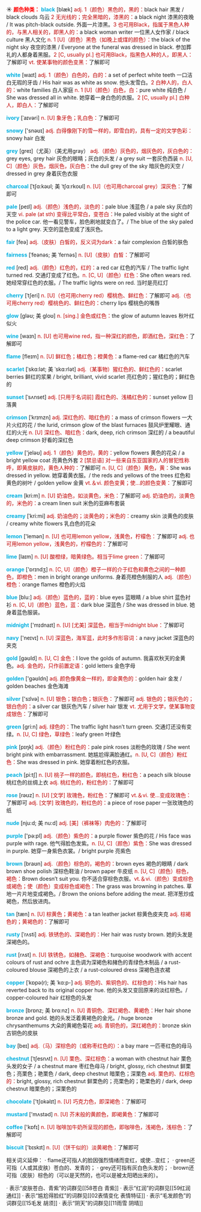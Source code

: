 ☀ <font color="red">**颜色种类：**</font>
<font color="sky blue">**black**</font> [blæk] 
<font color="#c00000">adj. 1（颜色）黑色的，黑的：</font>black hair 黑发 / black clouds 乌云 <font color="#c00000">2 无光线的；完全黑暗的，漆黑的：</font>a black night 漆黑的夜晚 / It was pitch-black outside. 外面一片漆黑。<font color="#c00000">3 也可用Black，指属于黑色人种的，与黑人相关的，即黑人的：</font>a black woman writer 一位黑人女作家 / black culture 黑人文化 <font color="#c00000">n. 1 [U]（颜色）黑色（如晚上或煤的颜色）：</font>the black of the night sky 夜空的漆黑 / Everyone at the funeral was dressed in black. 参加葬礼的人都身着黑服。<font color="#c00000">2 [C, usually pl.] 也可用Black，指黑色人种的人，即黑人：</font>了解即可 <font color="#c00000">vt. 使某事物的颜色变黑：</font>了解即可

<font color="sky blue">**white**</font> [waɪt] 
<font color="#c00000">adj. 1（颜色）白色的，白的：</font>a set of perfect white teeth 一口洁白无瑕的牙齿 / His hair was as white as snow. 他头发雪白。<font color="#c00000">2 白种人的，白人的：</font>white families 白人家庭 <font color="#c00000">n. 1 [U]（颜色）白色，白：</font>pure white 纯白色 / She was dressed all in white. 她穿着一身白色的衣服。<font color="#c00000">2 [C, usually pl.] 白种人，即白人：</font>了解即可
           
<font color="sky blue">**ivory**</font> [ˈaɪvəri]
<font color="#c00000">n. [U] 象牙色；乳白色：</font>了解即可
 
<font color="sky blue">**snowy**</font> ['snəʊɪ] 
<font color="#c00000">adj. 白得像刚下的雪一样的，即雪白的，具有一定的文学色彩：</font>snowy hair 白发

<font color="sky blue">**grey**</font> [ɡreɪ]（尤英）（美尤用gray）
<font color="#c00000">adj.（颜色）灰色的，烟灰色的，灰白色的：</font>grey eyes, grey hair 灰色的眼睛；灰白的头发 / a grey suit 一套灰色西装 <font color="#c00000">n. [U, C]（颜色）灰色，烟灰色，灰白色：</font>the dull grey of the sky 暗灰色的天空 / dressed in grey 身着灰色衣服 
           
<font color="sky blue">**charcoal**</font> [ˈtʃɑ:kəʊl; 美 ˈtʃɑ:rkoʊl]
<font color="#c00000">n. [U]（也可用charcoal grey）深灰色：</font>了解即可

<font color="sky blue">**pale**</font> [peɪl] 
<font color="#c00000">adj.（颜色）浅色的，淡色的：</font>pale blue 浅蓝色 / a pale sky 灰白的天空 <font color="#c00000">vi. pale (at sth) 变得比平常白，变苍白：</font>He paled visibly at the sight of the police car. 他一看见警车，脸色刷地就变白了。/ The blue of the sky paled to a light grey. 天空的蓝色变成了浅灰色。

<font color="sky blue">**fair**</font> [feə] 
<font color="#c00000">adj.（皮肤）白皙的，反义词为dark：</font>a fair complexion 白皙的肤色
           
<font color="sky blue">**fairness**</font> [ˈfeənəs; 美 ˈfernəs]
<font color="#c00000">n. [U]（皮肤）白皙：</font>了解即可

<font color="sky blue">**red**</font> [red] 
<font color="#c00000">adj.（颜色）红色的，红的：</font>a red car 红色的汽车 / The traffic light turned red. 交通灯变成了红色。<font color="#c00000">n. [C, U]（颜色）红色：</font>She often wears red. 她经常穿红色的衣服。/ The traffic lights were on red. 当时是亮红灯
                      
<font color="sky blue">**cherry**</font> [ˈtʃeri]
<font color="#c00000">n. [U]（也可用cherry red）樱桃色、鲜红色：</font>了解即可 <font color="#c00000">adj.（也可用cherry red）樱桃色的、鲜红色的：</font>cherry lips 樱桃色的嘴唇

<font color="sky blue">**glow**</font> [gləʊ; 美 gloʊ]
<font color="#c00000">n. [sing.] 金色或红色：</font>the glow of autumn leaves 秋叶红似火

<font color="sky blue">**wine**</font> [waɪn] 
<font color="#c00000">n. [U] 也可用wine red，指一种深红的颜色，即酒红色，深红色：</font>了解即可

<font color="sky blue">**flame**</font> [fleɪm] 
<font color="#c00000">n. [U] 鲜红色；橘红色；橙黄色：</font>a flame-red car 橘红色的汽车
           
<font color="sky blue">**scarlet**</font> [ˈskɑ:lət; 美 ˈskɑ:rlət]
<font color="#c00000">adj.（某事物）猩红色的、鲜红色的：</font>scarlet berries 鲜红的浆果 / bright, brilliant, vivid scarlet 亮红色的；猩红色的；鲜红色的

<font color="sky blue">**sunset**</font> [ˈsʌnset]
<font color="#c00000">adj. [只用于名词前] 霞红色的、浅橘红色的：</font>sunset yellow 日落黄
           
<font color="sky blue">**crimson**</font> [ˈkrɪmzn]
<font color="#c00000">adj. 深红色的、暗红色的：</font>a mass of crimson flowers 一大片火红的花 / the lurid, crimson glow of the blast furnaces 鼓风炉里耀眼、通红的火光 <font color="#c00000">n. [U] 深红色、暗红色：</font>dark, deep, rich crimson 深红的 / a beautiful deep crimson 好看的深红色     

<font color="sky blue">**yellow**</font> ['jeləʊ] 
<font color="#c00000">adj. 1（颜色）黄色的，黄的：</font>yellow flowers 黄色的花朵 / a bright yellow coat 亮黄色外套 <font color="#c00000">2 [禁忌语] 对一些来自东亚国家的人的冒犯性称呼，即黄皮肤的，黄色人种的：</font>了解即可 <font color="#c00000">n. [U, C]（颜色）黄色，黄：</font>She was dressed in yellow. 她穿着黄衣服。/ the reds and yellows of the trees 红色和黄色的树叶 / golden yellow 金黄 <font color="#c00000">vt.＆vi. 颜色变黄；使…的颜色变黄：</font>了解即可

<font color="sky blue">**cream**</font> [kri:m] 
<font color="#c00000">n. [U] 奶油色，如淡黄色，米色：</font>了解即可 <font color="#c00000">adj. 奶油色的，淡黄色的，米色的：</font>a cream linen suit 米色的亚麻布套装
           
<font color="sky blue">**creamy**</font> [ˈkri:mi]
<font color="#c00000">adj. 奶油色的；淡黄色的；米色的：</font>creamy skin 淡黄色的皮肤 / creamy white flowers 乳白色的花朵

<font color="sky blue">**lemon**</font> ['lemən] 
<font color="#c00000">n. [U] 也可用lemon yellow，浅黄色，柠檬色：</font>了解即可 <font color="#c00000">adj. 也可用lemon yellow，浅黄色的，柠檬色的：</font>了解即可
           
<font color="sky blue">**lime**</font> [laɪm]
<font color="#c00000">n. [U] 酸橙绿，暗黄绿色。相当于lime green：</font>了解即可
 
<font color="sky blue">**orange**</font> ['ɒrɪndӡ] 
<font color="#c00000">n. [C, U]（颜色）橙子一样的介于红色和黄色之间的一种颜色，即橙色：</font>men in bright orange uniforms. 身着亮橙色制服的人 <font color="#c00000">adj.（颜色）橙色：</font>orange flames 橙色的火焰

<font color="sky blue">**blue**</font> [blu:] 
<font color="#c00000">adj.（颜色）蓝色的，蓝的：</font>blue eyes 蓝眼睛 / a blue shirt 蓝色衬衫 <font color="#c00000">n. [C, U]（颜色）蓝色，蓝：</font>dark blue 深蓝色 / She was dressed in blue. 她身着蓝色服装。

<font color="sky blue">**midnight**</font> ['mɪdnaɪt] 
<font color="#c00000">n. [U] [尤美] 深蓝色，相当于midnight blue：</font>了解即可

<font color="sky blue">**navy**</font> ['neɪvɪ] 
<font color="#c00000">n. [U] 深蓝色，海军蓝，此时多作形容词：</font>a navy jacket 深蓝色的夹克

<font color="sky blue">**gold**</font> [ɡəʊld] 
<font color="#c00000">n. [U, C] 金色：</font>I love the golds of autumn. 我喜欢秋天的金黄色。<font color="#c00000">adj. 金色的，只作前置定语：</font>gold letters 金色字母

<font color="sky blue">**golden**</font> ['ɡəʊldn] 
<font color="#c00000">adj. 颜色像黄金一样的，即金黄色的：</font>golden hair 金发 / golden beaches 金色海滩

<font color="sky blue">**silver**</font> ['sɪlvə] 
<font color="#c00000">n. [U] 银色；银白色；银灰色：</font>了解即可 <font color="#c00000">adj. 银色的；银灰色的；银白色的：</font>a silver car 银灰色汽车 / silver hair 银发 <font color="#c00000">vt. 尤用于文学，使某事物变成银色：</font>了解即可

<font color="sky blue">**green**</font> [ɡri:n] 
<font color="#c00000">adj. 绿色的：</font>The traffic light hasn’t turn green. 交通灯还没有变绿。<font color="#c00000">n. [U, C] 绿色，草绿色：</font>leafy green 叶绿色

<font color="sky blue">**pink**</font> [pɪŋk] 
<font color="#c00000">adj.（颜色）粉红色的：</font>pale pink roses 淡粉色的玫瑰 / She went bright pink with embarrassment. 她尴尬得满脸通红。<font color="#c00000">n. [U, C]（颜色）粉红色：</font>She was dressed in pink. 她穿着粉红色的衣服。

<font color="sky blue">**peach**</font> [pi:tʃ] 
<font color="#c00000">n. [U] 桃子一样的颜色，即桃红色，粉红色：</font>a peach silk blouse 桃红色的丝绸上衣 <font color="#c00000">adj. 桃红色的，粉红色的：</font>了解即可

<font color="sky blue">**rose**</font> [rəʊz] 
<font color="#c00000">n. [U] [文学] 玫瑰色，粉红色：</font>了解即可 <font color="#c00000">vt.＆vi. 使…变成玫瑰色：</font>了解即可 <font color="#c00000">adj. [文学] 玫瑰色的，粉红色的：</font>a piece of rose paper 一张玫瑰色的纸
           
<font color="sky blue">**nude**</font> [nju:d; 美 nu:d]
<font color="#c00000">adj. [美]（裤袜等）肉色的：</font>了解即可

<font color="sky blue">**purple**</font> ['pə:pl] 
<font color="#c00000">adj.（颜色）紫色的：</font>a purple flower 紫色的花 / His face was purple with rage. 他气得脸色发紫。<font color="#c00000">n. [U, C]（颜色）紫色：</font>She was dressed in purple. 她穿一身紫色衣裳。/ bright purple 亮紫色

<font color="sky blue">**brown**</font> [braʊn] 
<font color="#c00000">adj.（颜色）棕色的，褐色的：</font>brown eyes 褐色的眼睛 / dark brown shoe polish 深棕色鞋油 / brown paper 牛皮纸 <font color="#c00000">n. [U, C]（颜色）棕色，褐色：</font>Brown doesn’t suit you. 你不适合穿棕色衣服。<font color="#c00000">vt.＆vi.（颜色）变成棕色或褐色；使（颜色）变成棕色或褐色：</font>The grass was browning in patches. 草地一片片地变成褐色。/ Brown the onions before adding the meat. 把洋葱炒成褐色，然后放进肉。
                      
<font color="sky blue">**tan**</font> [tæn]
<font color="#c00000">n. [U] 棕黄色；黄褐色：</font>a tan leather jacket 棕黄色皮夹克 <font color="#c00000">adj. 棕褐色的；黄褐色的：</font>了解即可

<font color="sky blue">**rusty**</font> [ˈrʌsti]
<font color="#c00000">adj. 铁锈色的、深褐色的：</font>Her hair was rusty brown. 她的头发是深褐色的。
           
<font color="sky blue">**rust**</font> [rʌst]
<font color="#c00000">n. [U] 铁锈色，如赭色、深褐色：</font>turquoise woodwork with accent colours of rust and ochre 主色调为深褐色和赭色的青绿色木制品 / a rust-coloured blouse 深褐色的上衣 / a rust-coloured dress 深褐色连衣裙

<font color="sky blue">**copper**</font> [ˈkɒpə(r); 美 ˈkɑ:p-]
<font color="#c00000">adj. 铜色的、紫铜色的、红棕色的：</font>His hair has reverted back to its original copper hue. 他的头发又变回原来的淡红棕色。/ copper-coloured hair 红棕色的头发
           
<font color="sky blue">**bronze**</font> [brɒnz; 美 brɑ:nz]
<font color="#c00000">n. [U] 青铜色、深红褐色、黄褐色：</font>Her hair shone bronze and gold. 她的头发泛着黄褐色的金光。/ huge bronze chrysanthemums 大朵的黄褐色菊花 <font color="#c00000">adj. 青铜色的，深红褐色的：</font>bronze skin 古铜色的皮肤

<font color="sky blue">**bay**</font> [beɪ] 
<font color="#c00000">adj.（马）深棕色的（或称枣红色的）：</font>a bay mare 一匹枣红色的母马
           
<font color="sky blue">**chestnut**</font> [ˈtʃesnʌt]
<font color="#c00000">n. [U] 栗色、深红棕色：</font>a woman with chestnut hair 栗色头发的女子 / a chestnut mare 枣红色母马 / bright, glossy, rich chestnut 鲜栗色；亮栗色；艳栗色 / dark, deep chestnut 暗栗色；深栗色 <font color="#c00000">adj. 栗色的、红棕色的：</font>bright, glossy, rich chestnut 鲜栗色的；亮栗色的；艳栗色的 / dark, deep chestnut 暗栗色的；深栗色的

<font color="sky blue">**chocolate**</font> ['tʃɒkəlɪt] 
<font color="#c00000">n. [U] 巧克力色，即深褐色：</font>了解即可

<font color="sky blue">**mustard**</font> ['mʌstəd] 
<font color="#c00000">n. [U] 芥末般的黄颜色，即褐黄色：</font>了解即可

<font color="sky blue">**coffee**</font> ['kɒfɪ] 
<font color="#c00000">n. [U] 咖啡加牛奶所呈现的颜色，即咖啡色，浅褐色，浅棕色：</font>了解即可

<font color="sky blue">**biscuit**</font> ['bɪskɪt] 
<font color="#c00000">n. [U]（饼干似的）淡黄褐色：</font>了解即可

相关词义延伸：
· flame还可指人的脸因强烈情绪而变红，或使…变红；
· green还可指（人或其皮肤）苍白的、发青的；
· grey还可指有灰白色头发的；
· brown还可指（皮肤）棕色的（可以是天然的，也可以是被太阳晒出来的）。

· 表示“皮肤苍白、青紫”的词群见[[58苍白 青紫]]
· 表示“红润”的词群见[[59红润 通红]]
· 表示“尴尬得脸红”的词群见[[02表情变化 表情特征]]
· 表示“毛发颜色”的词群见[[15毛发 胡须]]
· 表示“阴天”的词群见[[11雨雪 阴晴]]
